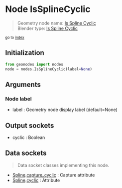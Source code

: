 
# Node IsSplineCyclic

> Geometry node name: [Is Spline Cyclic](https://docs.blender.org/manual/en/latest/modeling/geometry_nodes/curve/is_spline_cyclic.html)<br>
  Blender type: [Is Spline Cyclic](https://docs.blender.org/api/current/bpy.types.GeometryNodeInputSplineCyclic.html)
  
<sub>go to [index](/docs/index.md)</sub>

## Initialization

```python
from geonodes import nodes
node = nodes.IsSplineCyclic(label=None)
```



## Arguments


### Node label

- label : Geometry node display label (default=None)

## Output sockets

- cyclic : Boolean

## Data sockets

> Data socket classes implementing this node.
  
  
- [Spline](/docs/sockets/Spline.md).[capture_cyclic](/docs/sockets/Spline.md#capture_cyclic) : Capture attribute
- [Spline](/docs/sockets/Spline.md).[cyclic](/docs/sockets/Spline.md#cyclic) : Attribute
  
